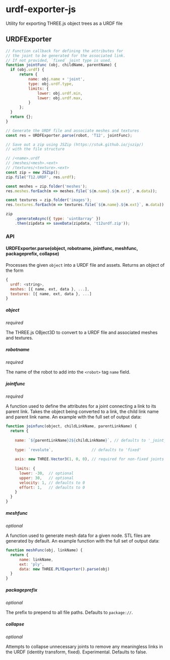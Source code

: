 # urdf-exporter-js
Utility for exporting THREE.js object trees as a URDF file

## URDFExporter
```js
// Function callback for defining the attributes for
// the joint to be generated for the associated link.
// If not provided, `fixed` joint type is used.
function jointFunc (obj, childName, parentName) {
  if (obj.urdf) {
      return {
          name: obj.name + 'joint',
          type: obj.urdf.type,
          limits: {
              lower: obj.urdf.min,
              lower: obj.urdf.max,
          }
      };
  }
  return {};
}

// Generate the URDF file and associate meshes and textures
const res = URDFExporter.parse(robot, 'T12', jointFunc);

// Save out a zip using JSZip (https://stuk.github.io/jszip/)
// with the file structure

// /<name>.urdf
// /meshes/<mesh>.<ext>
// /textures/<texture>.<ext>
const zip = new JSZip();
zip.file('T12.URDF', res.urdf);

const meshes = zip.folder('meshes');
res.meshes.forEach(m => meshes.file(`${m.name}.${m.ext}`, m.data));

const textures = zip.folder('images');
res.textures.forEach(m => textures.file(`${m.name}.${m.ext}`, m.data));

zip
    .generateAsync({ type: 'uint8array' })
    .then(zipdata => saveData(zipdata, 't12urdf.zip'));
```

### API
#### URDFExporter.parse(object, robotname, jointfunc, meshfunc, packageprefix, collapse)

Processes the given `object` into a URDF file and assets. Returns an object of the form
```js
{
  urdf: <string>,
  meshes: [{ name, ext, data }, ...],
  textures: [{ name, ext, data }, ...]
}
```

##### object
_required_

The THREE.js OBject3D to convert to a URDF file and associated meshes and textures.

##### robotname
_required_

The name of the robot to add into the `<robot>` tag `name` field.

##### jointfunc
_required_

A function used to define the attributes for a joint connecting a link to its parent link. Takes the object being converted to a link, the child link name and parent link name. An example with the full set of output data:

```js
function joinfunc(object, childLinkName, parentLinkName) {
  return {
  
    name: `${parentLinkName}2${childLinkName}`, // defaults to '_joint_<number>'
    
    type: `revolute`,                 // defaults to 'fixed'
    
    axis: new THREE.Vector3(1, 0, 0), // required for non-fixed joints
    
    limits: {
      lower: -30,  // optional
      upper: 30,   // optional
      velocity: 1, // defaults to 0
      effort: 1,   // defaults to 0
    }
  }
}
```

##### meshfunc
_optional_

A function used to generate mesh data for a given node. STL files are generated by default. An example function with the full set of output data:
```js
function meshFunc(obj, linkName) {
  return {
      name: linkName,
      ext: 'ply',
      data: new THREE.PLYExporter().parse(obj)
  }
}
```

##### packageprefix
_optional_

The prefix to prepend to all file paths. Defaults to `package://`.

##### collapse
_optional_

Attempts to collapse unnecessary joints to remove any meaningless links in the URDF (identity transform, fixed). Experimental. Defaults to false.
